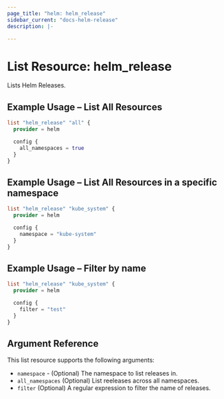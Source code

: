 ```yaml
---
page_title: "helm: helm_release"
sidebar_current: "docs-helm-release"
description: |-

---
```

# List Resource: helm_release

Lists Helm Releases.

## Example Usage – List All Resources

```terraform
list "helm_release" "all" {
  provider = helm

  config {
    all_namespaces = true
  }
}
```

## Example Usage – List All Resources in a specific namespace

```terraform
list "helm_release" "kube_system" {
  provider = helm

  config {
    namespace = "kube-system"
  }
}
```

## Example Usage – Filter by name

```terraform
list "helm_release" "kube_system" {
  provider = helm

  config {
    filter = "test"
  }
}
```

## Argument Reference

This list resource supports the following arguments:

* `namespace` - (Optional) The namespace to list releases in.
* `all_namespaces` (Optional) List reeleases across all namespaces.
* `filter` (Optional) A regular expression to filter the name of releases. 
